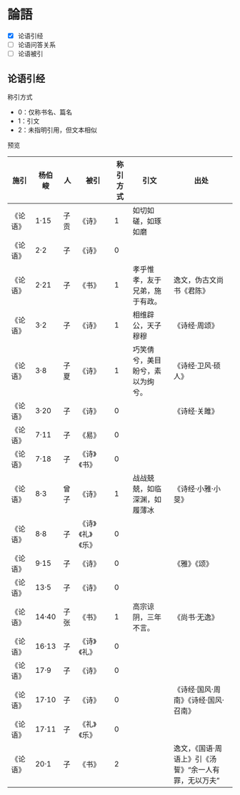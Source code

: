 # 論語

- [x] 论语引经
- [ ] 论语问答关系
- [ ] 论语被引

## 论语引经

称引方式
- 0：仅称书名、篇名
- 1：引文
- 2：未指明引用，但文本相似

预览

| 施引   | 杨伯峻   | 人  | 被引        | 称引方式 | 引文               | 出处                           |
|------|-------|----|-----------|------|------------------|------------------------------|
| 《论语》 | 1·15  | 子贡 | 《诗》       | 1    | 如切如磋，如琢如磨        |                              |
| 《论语》 | 2·2   | 子  | 《诗》       | 0    |                  |                              |
| 《论语》 | 2·21  | 子  | 《书》       | 1    | 孝乎惟孝，友于兄弟，施于有政。  | 逸文，伪古文尚书《君陈》                 |
| 《论语》 | 3·2   | 子  | 《诗》       | 1    | 相维辟公，天子穆穆        | 《诗经·周颂》                         |
| 《论语》 | 3·8   | 子夏 | 《诗》       | 1    | 巧笑倩兮，美目盼兮，素以为绚兮。 | 《诗经·卫风·硕人》                      |
| 《论语》 | 3·20  | 子  | 《诗》       | 0    |                  | 《诗经·关雎》                         |
| 《论语》 | 7·11  | 子  | 《易》       | 0    |                  |                              |
| 《论语》 | 7·18  | 子  | 《诗》《书》    | 0    |                  |                              |
| 《论语》 | 8·3   | 曾子 | 《诗》       | 1    | 战战兢兢，如临深渊，如履薄冰   | 《诗经·小雅·小旻》                   |
| 《论语》 | 8·8   | 子  | 《诗》《礼》《乐》 | 0    |                  |                              |
| 《论语》 | 9·15  | 子  | 《诗》       | 0    |                  | 《雅》《颂》                       |
| 《论语》 | 13·5  | 子  | 《诗》       | 0    |                  |                              |
| 《论语》 | 14·40 | 子张 | 《书》       | 1    | 高宗谅阴，三年不言。       | 《尚书·无逸》                      |
| 《论语》 | 16·13 | 子  | 《诗》《礼》    | 0    |                  |                              |
| 《论语》 | 17·9  | 子  | 《诗》       | 0    |                  |                              |
| 《论语》 | 17·10 | 子  | 《诗》       | 0    |                  | 《诗经·国风·周南》《诗经·国风·召南》         |
| 《论语》 | 17·11 | 子  | 《礼》《乐》    | 0    |                  |                              |
| 《论语》 | 20·1  | 子  | 《书》       | 2    |                  | 逸文，《国语·周语上》引《汤誓》“余一人有罪，无以万夫” |
